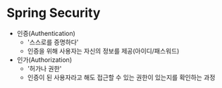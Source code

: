 # Spring Security

- 인증(Authentication)
  - '스스로를 증명하다'
  - 인증을 위해 사용자는 자신의 정보를 제공(아이디/패스워드)
- 인가(Authorization)
  - '허가나 권한'
  - 인증이 된 사용자라고 해도 접근할 수 있는 권한이 있는지를 확인하는 과정
